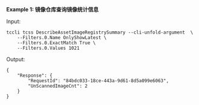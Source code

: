 **Example 1: 镜像仓库查询镜像统计信息**



Input: 

```
tccli tcss DescribeAssetImageRegistrySummary --cli-unfold-argument  \
    --Filters.0.Name OnlyShowLatest \
    --Filters.0.ExactMatch True \
    --Filters.0.Values 1021
```

Output: 
```
{
    "Response": {
        "RequestId": "84bdc033-18ce-443a-9d61-8d5a099e6063",
        "UnScannedImageCnt": 2
    }
}
```


